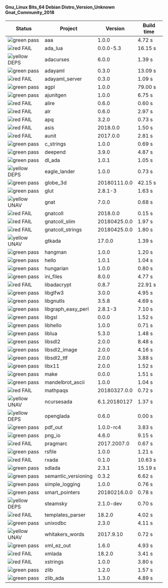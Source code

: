 #### Gnu_Linux Bits_64 Debian Distro_Version_Unknown Gnat_Community_2018

| Status | Project | Version | Build time |
| --- | --- | --- | --- |
|![green](https://placehold.it/8/00aa00/000000?text=+) pass | aaa | 1.0.0 |  4.72 s |
|![red](https://placehold.it/8/ff0000/000000?text=+) FAIL | ada_lua | 0.0.0-5.3 |  16.15 s |
|![yellow](https://placehold.it/8/ffbb00/000000?text=+) DEPS | adacurses | 6.0.0 |  1.39 s |
|![green](https://placehold.it/8/00aa00/000000?text=+) pass | adayaml | 0.3.0 |  13.09 s |
|![red](https://placehold.it/8/ff0000/000000?text=+) FAIL | adayaml_server | 0.3.0 |  1.09 s |
|![green](https://placehold.it/8/00aa00/000000?text=+) pass | agpl | 1.0.0 |  79.00 s |
|![green](https://placehold.it/8/00aa00/000000?text=+) pass | ajunitgen | 1.0.0 |  6.75 s |
|![red](https://placehold.it/8/ff0000/000000?text=+) FAIL | alire | 0.6.0 |  0.60 s |
|![red](https://placehold.it/8/ff0000/000000?text=+) FAIL | alr | 0.6.0 |  2.97 s |
|![red](https://placehold.it/8/ff0000/000000?text=+) FAIL | apq | 3.2.0 |  0.73 s |
|![red](https://placehold.it/8/ff0000/000000?text=+) FAIL | asis | 2018.0.0 |  1.50 s |
|![red](https://placehold.it/8/ff0000/000000?text=+) FAIL | aunit | 2017.0.0 |  2.81 s |
|![green](https://placehold.it/8/00aa00/000000?text=+) pass | c_strings | 1.0.0 |  0.69 s |
|![green](https://placehold.it/8/00aa00/000000?text=+) pass | deepend | 3.9.0 |  4.87 s |
|![green](https://placehold.it/8/00aa00/000000?text=+) pass | dl_ada | 1.0.1 |  1.05 s |
|![yellow](https://placehold.it/8/ffbb00/000000?text=+) DEPS | eagle_lander | 1.0.0 |  0.73 s |
|![green](https://placehold.it/8/00aa00/000000?text=+) pass | globe_3d | 20180111.0.0 |  42.15 s |
|![green](https://placehold.it/8/00aa00/000000?text=+) pass | glut | 2.8.1-3 |  1.63 s |
|![yellow](https://placehold.it/8/ffbb00/000000?text=+) UNAV | gnat | 7.0.0 |  0.68 s |
|![red](https://placehold.it/8/ff0000/000000?text=+) FAIL | gnatcoll | 2018.0.0 |  0.15 s |
|![red](https://placehold.it/8/ff0000/000000?text=+) FAIL | gnatcoll_slim | 20180425.0.0 |  1.97 s |
|![red](https://placehold.it/8/ff0000/000000?text=+) FAIL | gnatcoll_strings | 20180425.0.0 |  1.80 s |
|![yellow](https://placehold.it/8/ffbb00/000000?text=+) UNAV | gtkada | 17.0.0 |  1.39 s |
|![green](https://placehold.it/8/00aa00/000000?text=+) pass | hangman | 1.0.0 |  1.20 s |
|![green](https://placehold.it/8/00aa00/000000?text=+) pass | hello | 1.0.1 |  1.04 s |
|![green](https://placehold.it/8/00aa00/000000?text=+) pass | hungarian | 1.0.0 |  0.80 s |
|![green](https://placehold.it/8/00aa00/000000?text=+) pass | ini_files | 8.0.0 |  4.77 s |
|![red](https://placehold.it/8/ff0000/000000?text=+) FAIL | libadacrypt | 0.8.7 |  22.91 s |
|![green](https://placehold.it/8/00aa00/000000?text=+) pass | libglfw3 | 3.0.0 |  4.95 s |
|![green](https://placehold.it/8/00aa00/000000?text=+) pass | libgnutls | 3.5.8 |  4.69 s |
|![green](https://placehold.it/8/00aa00/000000?text=+) pass | libgraph_easy_perl | 2.8.1-3 |  7.10 s |
|![green](https://placehold.it/8/00aa00/000000?text=+) pass | libgsl | 0.0.0 |  1.52 s |
|![green](https://placehold.it/8/00aa00/000000?text=+) pass | libhello | 1.0.0 |  0.71 s |
|![green](https://placehold.it/8/00aa00/000000?text=+) pass | liblua | 5.3.0 |  1.48 s |
|![green](https://placehold.it/8/00aa00/000000?text=+) pass | libsdl2 | 2.0.0 |  8.48 s |
|![green](https://placehold.it/8/00aa00/000000?text=+) pass | libsdl2_image | 2.0.0 |  4.16 s |
|![green](https://placehold.it/8/00aa00/000000?text=+) pass | libsdl2_ttf | 2.0.0 |  3.88 s |
|![green](https://placehold.it/8/00aa00/000000?text=+) pass | libx11 | 2.0.0 |  1.52 s |
|![green](https://placehold.it/8/00aa00/000000?text=+) pass | make | 0.0.0 |  1.51 s |
|![green](https://placehold.it/8/00aa00/000000?text=+) pass | mandelbrot_ascii | 1.0.0 |  1.04 s |
|![red](https://placehold.it/8/ff0000/000000?text=+) FAIL | mathpaqs | 20180327.0.0 |  0.72 s |
|![yellow](https://placehold.it/8/ffbb00/000000?text=+) UNAV | ncursesada | 6.1.20180127 |  1.37 s |
|![yellow](https://placehold.it/8/ffbb00/000000?text=+) DEPS | openglada | 0.6.0 |  0.00 s |
|![green](https://placehold.it/8/00aa00/000000?text=+) pass | pdf_out | 1.0.0-rc4 |  3.83 s |
|![green](https://placehold.it/8/00aa00/000000?text=+) pass | png_io | 4.6.0 |  9.15 s |
|![red](https://placehold.it/8/ff0000/000000?text=+) FAIL | pragmarc | 2017.2007.0 |  0.67 s |
|![green](https://placehold.it/8/00aa00/000000?text=+) pass | rsfile | 1.0.0 |  1.21 s |
|![red](https://placehold.it/8/ff0000/000000?text=+) FAIL | rxada | 0.1.0 |  10.63 s |
|![green](https://placehold.it/8/00aa00/000000?text=+) pass | sdlada | 2.3.1 |  15.19 s |
|![green](https://placehold.it/8/00aa00/000000?text=+) pass | semantic_versioning | 0.3.2 |  6.62 s |
|![green](https://placehold.it/8/00aa00/000000?text=+) pass | simple_logging | 1.0.0 |  0.76 s |
|![green](https://placehold.it/8/00aa00/000000?text=+) pass | smart_pointers | 20180216.0.0 |  0.78 s |
|![yellow](https://placehold.it/8/ffbb00/000000?text=+) DEPS | steamsky | 2.1.0-dev |  0.70 s |
|![red](https://placehold.it/8/ff0000/000000?text=+) FAIL | templates_parser | 18.2.0 |  4.02 s |
|![green](https://placehold.it/8/00aa00/000000?text=+) pass | unixodbc | 2.3.0 |  4.11 s |
|![yellow](https://placehold.it/8/ffbb00/000000?text=+) UNAV | whitakers_words | 2017.9.10 |  0.72 s |
|![green](https://placehold.it/8/00aa00/000000?text=+) pass | xml_ez_out | 1.6.0 |  4.93 s |
|![red](https://placehold.it/8/ff0000/000000?text=+) FAIL | xmlada | 18.2.0 |  3.41 s |
|![red](https://placehold.it/8/ff0000/000000?text=+) FAIL | xstrings | 1.0.0 |  3.80 s |
|![green](https://placehold.it/8/00aa00/000000?text=+) pass | zlib | 1.2.0 |  1.57 s |
|![green](https://placehold.it/8/00aa00/000000?text=+) pass | zlib_ada | 1.3.0 |  4.89 s |
